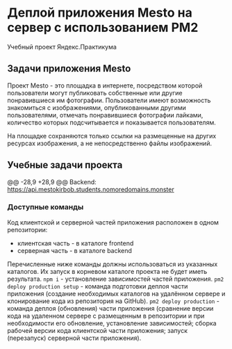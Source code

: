 # Деплой приложения Mesto на сервер с использованием PM2
Учебный проект Яндекс.Практикума
## Задачи приложения Mesto

Проект Mesto - это площадка в интернете, посредством которой пользователи могут публиковать собственные или другие понравившиеся им фотографии. Пользователи имеют возможность знакомиться с изображениями, опубликованными другими пользователями, отмечать понравившиеся фотографии лайками, количество которых подсчитывается и показывается пользователям.

На площадке сохраняются только ссылки на размещенные на других ресурсах изображения, а не непосредственно файлы изображений.

## Учебные задачи проекта

@@ -28,9 +28,9 @@ Backend: https://api.mestokirbob.students.nomoredomains.monster

### Доступные команды

Код клиентской и серверной частей приложения расположен в одном репозитории:

- клиентская часть - в каталоге frontend
- серверная часть - в каталоге backend

Перечисленные ниже команды должны использоваться из указанных каталогов. Их запуск в корневом каталоге проекта не будет иметь результата.
`npm i` - установление зависимостей частей приложения.
`pm2 deploy production setup` - команда подготовки деплоя части приложения (создание необходимых каталогов на удалённом сервере и клонирование кода из репозитория на GitHub).
`pm2 deploy production` - команда деплоя (обновления) части приложения (сравнение версии кода на удаленном сервере с размещенным в репозитории и при необходимости его обновление, установление зависимостей; сборка рабочей версии кода клиентской части приложения; запуск (перезапуск) серверной части приложения).
